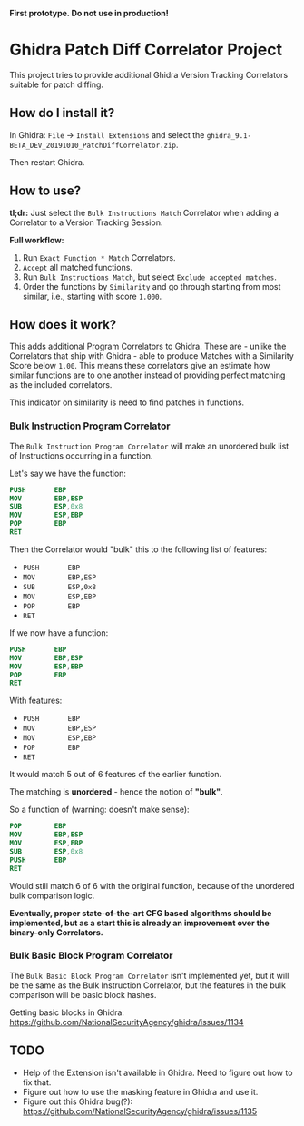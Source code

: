 **First prototype. Do not use in production!**

# Ghidra Patch Diff Correlator Project

This project tries to provide additional Ghidra Version Tracking Correlators suitable for patch diffing.

## How do I install it?

In Ghidra: `File` -> `Install Extensions` and select the `ghidra_9.1-BETA_DEV_20191010_PatchDiffCorrelator.zip`.

Then restart Ghidra.

## How to use?

**tl;dr:** Just select the `Bulk Instructions Match` Correlator when adding a Correlator to a Version Tracking Session.

**Full workflow:**

1. Run `Exact Function * Match` Correlators.
2. `Accept` all matched functions.
3. Run `Bulk Instructions Match`, but select `Exclude accepted matches`.
4. Order the functions by `Similarity` and go through starting from most similar, i.e., starting with score `1.000`.

## How does it work?

This adds additional Program Correlators to Ghidra. These are - unlike the
Correlators that ship with Ghidra - able to produce Matches with a Similarity Score
below `1.00`. This means these correlators give an estimate how similar functions
are to one another instead of providing perfect matching as the included correlators.

This indicator on similarity is need to find patches in functions.

### Bulk Instruction Program Correlator

The `Bulk Instruction Program Correlator` will make an unordered bulk list of Instructions
occurring in a function.

Let's say we have the function:

```nasm
PUSH       EBP
MOV        EBP,ESP
SUB        ESP,0x8
MOV        ESP,EBP
POP        EBP
RET
```

Then the Correlator would "bulk" this to the following list of features:

- `PUSH       EBP`
- `MOV        EBP,ESP`
- `SUB        ESP,0x8`
- `MOV        ESP,EBP`
- `POP        EBP`
- `RET`

If we now have a function:

```nasm
PUSH       EBP
MOV        EBP,ESP
MOV        ESP,EBP
POP        EBP
RET
```

With features:

- `PUSH       EBP`
- `MOV        EBP,ESP`
- `MOV        ESP,EBP`
- `POP        EBP`
- `RET`

It would match 5 out of 6 features of the earlier function.

The matching is **unordered** - hence the notion of **"bulk"**.

So a function of (warning: doesn't make sense):

```nasm
POP        EBP
MOV        EBP,ESP
MOV        ESP,EBP
SUB        ESP,0x8
PUSH       EBP
RET
```

Would still match 6 of 6 with the original function, because of the unordered bulk
comparison logic.

**Eventually, proper state-of-the-art CFG based algorithms should be implemented, but as a
start this is already an improvement over the binary-only Correlators.**

### Bulk Basic Block Program Correlator

The `Bulk Basic Block Program Correlator` isn't implemented yet, but it will be
the same as the Bulk Instruction Correlator, but the features in the bulk comparison will be basic
block hashes.

Getting basic blocks in Ghidra: <https://github.com/NationalSecurityAgency/ghidra/issues/1134>

## TODO

- Help of the Extension isn't available in Ghidra. Need to figure out how to fix that.
- Figure out how to use the masking feature in Ghidra and use it.
- Figure out this Ghidra bug(?): <https://github.com/NationalSecurityAgency/ghidra/issues/1135>


